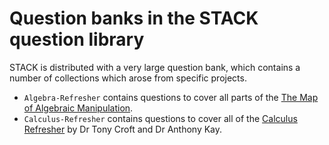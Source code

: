 # Question banks in the STACK question library

STACK is distributed with a very large question bank, which contains a number of collections which arose from specific projects.

* `Algebra-Refresher` contains questions to cover all parts of the [The Map of Algebraic Manipulation](?).
* `Calculus-Refresher` contains questions to cover all of the [Calculus Refresher](https://docs.stack-assessment.org/content/final0502-calc-ref-ukmlsc.pdf) by Dr Tony Croft and Dr Anthony Kay.

